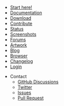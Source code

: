 <!-- _navbar.md to index.html -->

- [Start here!](/start-here/) 
- [Documentation](/documentation/) 
- [Download](/download/) 
- [Contribute](/contribute/) 
- [Status](/status/) 
- [Screenshots](/screenshots/) 
- [Forums](/forums/) 
- [Artwork](/artwork/)
- [Blog](/blog/)
- [Browser](/browser/)
- [Changelog](/changelog/)
- [Login](#/user-login/)
* Contact
  * [GitHub Discussions](#/add-link-1)
  * [Twitter](#/add-link-2)
  * [Issues](#/add-link-3)
  * [Pull Request](#/add-link-4)
